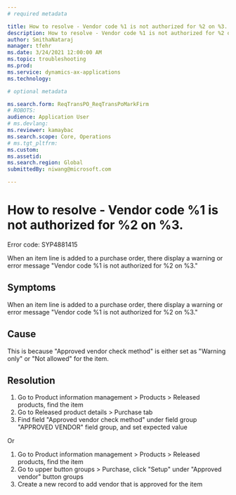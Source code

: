 ```yaml
---
# required metadata

title: How to resolve - Vendor code %1 is not authorized for %2 on %3.
description: How to resolve - Vendor code %1 is not authorized for %2 on %3.
author: SmithaNataraj
manager: tfehr
ms.date: 3/24/2021 12:00:00 AM
ms.topic: troubleshooting
ms.prod: 
ms.service: dynamics-ax-applications
ms.technology: 

# optional metadata

ms.search.form: ReqTransPO_ReqTransPoMarkFirm
# ROBOTS: 
audience: Application User
# ms.devlang: 
ms.reviewer: kamaybac
ms.search.scope: Core, Operations
# ms.tgt_pltfrm: 
ms.custom: 
ms.assetid: 
ms.search.region: Global
submittedBy: niwang@microsoft.com

---
```


# How to resolve - Vendor code %1 is not authorized for %2 on %3.

Error code: SYP4881415

When an item line is added to a purchase order, there display a warning or error message "Vendor code %1 is not authorized for %2 on %3."

## Symptoms
When an item line is added to a purchase order, there display a warning or error message "Vendor code %1 is not authorized for %2 on %3."

## Cause
This is because "Approved vendor check method" is either set as "Warning only" or "Not allowed" for the item.

## Resolution
1. Go to Product information management > Products > Released products, find the item
2. Go to Released product details > Purchase tab
3. Find field "Approved vendor check method" under field group "APPROVED VENDOR" field group, and set expected value

Or
1. Go to Product information management > Products > Released products, find the item
2. Go to upper button groups  > Purchase, click "Setup" under "Approved vendor" button groups
3. Create a new record to add vendor that is approved for the item



